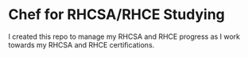 # Chef for RHCSA/RHCE Studying

I created this repo to manage my RHCSA and RHCE progress as I work towards my RHCSA and RHCE certifications.
